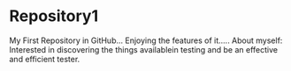 Repository1
===========

My First Repository in GitHub...
Enjoying the features of it.....
About myself:
Interested in discovering the things availablein testing and be an effective and efficient tester.
